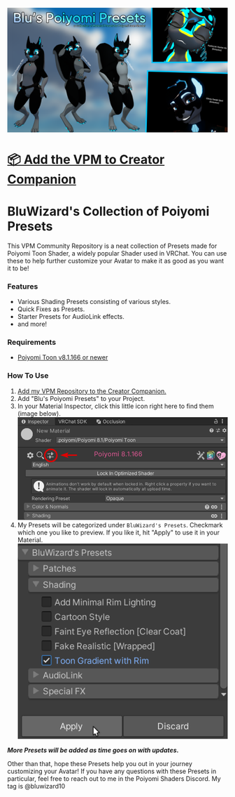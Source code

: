![Header Image](/Blu-Poiyomi-Presets-Header-Image.png)

# [📦 Add the VPM to Creator Companion](https://vpm.bluwizard.net/)

# BluWizard's Collection of Poiyomi Presets

This VPM Community Repository is a neat collection of Presets made for Poiyomi Toon Shader, a widely popular Shader used in VRChat. You can use these to help further customize your Avatar to make it as good as you want it to be!

### Features
- Various Shading Presets consisting of various styles.
- Quick Fixes as Presets.
- Starter Presets for AudioLink effects.
- and more!

### Requirements
- [Poiyomi Toon v8.1.166 or newer](https://poiyomi.com/#downloads)

### How To Use
1. [Add my VPM Repository to the Creator Companion.](https://vpm.bluwizard.net/)
2. Add "Blu's Poiyomi Presets" to your Project.
3. In your Material Inspector, click this little icon right here to find them (image below).
![Where to find Presets](/Step1_Unity_KBPaVwusn1.png)
4. My Presets will be categorized under `BluWizard's Presets`. Checkmark which one you like to preview. If you like it, hit "Apply" to use it in your Material.
![How to select your Preset](/Step2_Unity_TQjFHsV72c.png)

***More Presets will be added as time goes on with updates.***

Other than that, hope these Presets help you out in your journey customizing your Avatar! If you have any questions with these Presets in particular, feel free to reach out to me in the Poiyomi Shaders Discord. My tag is @bluwizard10